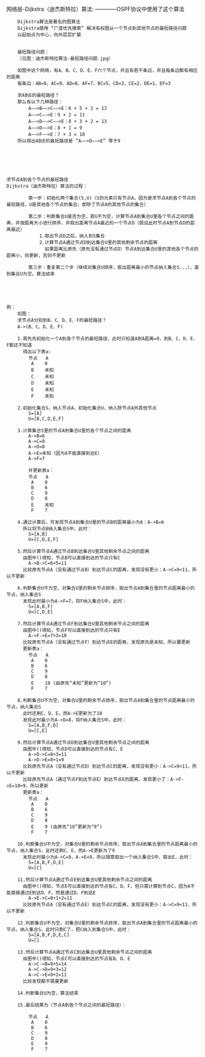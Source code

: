 网络层-Dijkstra（迪杰斯特拉）算法:
————OSPF协议中使用了这个算法

		Dijkstra算法是著名的图算法
		Dijkstra使用 “广度优先搜索” 解决有权图从一个节点到其他节点的最短路径问题
		以起始点为中心，向外层层扩展


		最短路径问题：
		（见图：迪杰斯特拉算法-最短路径问题.jpg）

		如图中这个网络，有A、B、C、D、E、F六个节点，并且有若干条边，并且每条边都有相应的距离
		每条边：AB=6、AC=9、AD=8、AF=7、BC=5、CD=3、CE=2、DE=1、EF=3

		求A到E的最短路径？
		那么有以下几种路径：
			A——>B——>C——>E：6 + 5 + 2 = 13
			A——>C——>E：9 + 2 = 11
			A——>D——>C——>E：8 + 3 + 2 = 13
			A——>D——>E：8 + 1 = 9
			A——>F——>E：7 + 3 = 10
		所以得出A到E的最短路径是 “A——>D——>E” 等于9






	求节点A到各个节点的最短路径
	Dijkstra（迪杰斯特拉）算法的过程：

			第一步：初始化两个集合(S,U)（S的元素只有节点A，因为是求节点A到各个节点的最短路径，U是其他各个节点的集合，即除了节点A的其他节点的集合）

			第二步：判断集合U是否为空，若U不为空，计算节点A到集合U里各个节点之间的距离，并按距离大小进行排序，并取出距离节点A最近的一个节点D（假设此时节点A到节点D的距离最近）
				1.取出节点D之后，纳入到S集合
				2.计算节点A通过节点D到达集合U里的其他剩余节点的距离
				  如果距离比原先（原先没有通过节点D）节点A到达集合U里的其他各个节点的距离小，则更新，否则不更新

			第三步：重复第二个步（继续对集合U排序，取出距离最小的节点纳入集合S...），直到集合U为空，算法结束





	例：
		如图：
		求节点A分别到B、C、D、E、F的最短路径？
		A->(B、C、D、E、F)

		1.首先先初始化一个A到各个节点的最短路径，此时只知道A到A距离=0，到B、C、D、E、F都还不知道
		  得出以下表a:
			节点   A
			 A    0
			 B    未知
			 C    未知
			 D    未知
			 E    未知
			 F    未知

		2.初始化集合S，纳入节点A，初始化集合U，纳入除节点A外其他节点
			S=[A]
			U=[B,C,D,E,F]

		3.计算集合S里的节点A到集合U里的各个节点之间的距离
			A->B=6
			A->C=9
			A->D=8
			A->E=未知（因为A不能直接到达E）
			A->F=7

			并更新表a：
			节点   A
			 A    0
			 B    6
			 C    9
			 D    8
			 E    未知
			 F    7

		4.通过计算后，可发现节点A到集合U里的节点B的距离最小为6：A->B=6
		  所以将节点B纳入集合S中，此时：
			S=[A,B]
			U=[C,D,E,F]

		5.然后计算节点A通过节点B到达集合U里其他剩余节点之间的距离
		  由图中()得知，节点B可以直接到达的节点只有C
			A->B->C=6+5=11
		  比较原先节点A（没有通过节点B）到达节点C的距离，发现没有更小：A->C=9<11，所以不更新

		6.判断集合U不为空，对集合U里的剩余节点排序，取出节点A到集合里的节点距离最小的节点，纳入集合S
		  发现此时最小为A->F=7，将F纳入集合S中，此时：
			S=[A,B,F]
			U=[C,D,E]

		7.然后计算节点A通过节点F到达集合U里其他剩余节点之间的距离
		  由图中()得知，节点F可以直接到达的节点只有E
			A->F->E=7+3=10
		  比较原先节点A（没有通过节点F）到达节点E的距离，发现原先是未知，所以要更新
		  更新表a：
			节点   A
			 A    0
			 B    6
			 C    9
			 D    8
			 E    10 (由原先“未知”更新为“10”)
			 F    7

		8.判断集合U不为空，对集合U里的剩余节点排序，取出节点A到集合里的节点距离最小的节点，纳入集合S
		  此时还剩C、D、E，而A->E更新为了10
		  发现此时最小为A->D=8，将F纳入集合S中，此时：
			S=[A,B,F,D]
			U=[C,E]

		9.然后计算节点A通过节点D到达集合U里其他剩余节点之间的距离
		  由图中()得知，节点D可以直接到达的节点有C、E
			A->D->C=8+3=11
			A->D->E=8+1=9
		  比较原先节点A（没有通过节点D）到达节点C的距离，发现没有更小：A->C=9<11，所以不更新
		  比较原先节点A（通过节点F到达节点E）到达节点E的距离，发现更小了：A->F->E=10>9，所以更新
		  更新表a：
			节点   A
			 A    0
			 B    6
			 C    9
			 D    8
			 E    9 (由原先“10”更新为“9”)
			 F    7

		10.判断集合U不为空，对集合U里的剩余节点排序，取出节点A到集合里的节点距离最小的节点，纳入集合S，此时还剩C、E，而A->E更新为了9
		  发现此时最小为A->C=9，A->E=9，所以随意取出一个纳入集合S中，取出E，此时：
			S=[A,B,F,D,E]
			U=[C]

		11.然后计算节点A通过节点E到达集合U里其他剩余节点之间的距离
		  由图中()得知，节点E可以直接到达的节点有C、D、F，但只需计算到节点C，因为A不能直接通过E到达D、F，而是通过D、F到达E
			A->E->C=8+1+2=11
		  比较原先节点A（没有通过节点E）到达节点C的距离，发现没有更小：A->C=9<11，所以不更新

		12.判断集合U不为空，对集合U里的剩余节点排序，取出节点A到集合里的节点距离最小的节点，纳入集合S，此时只剩C了，把C纳入到集合S中，此时：
			S=[A,B,F,D,E,C]
			U=[]

		13.然后计算节点A通过节点C到达集合U里其他剩余节点之间的距离
		  由图中()得知，节点C可以直接到达的节点有B、D、E
			A->C->B=9+5=14
			A->C->D=9+3=12
			A->C->E=9+2=11
		  比较发现都不需要更新

		14.判断集合U为空，算法结束

		15.最后结果为（节点A到各个节点之间的最短路径）：

			节点   A
			 A    0
			 B    6
			 C    9
			 D    8
			 E    9
			 F    7